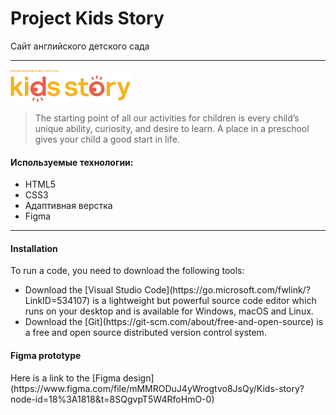 # Project Kids Story

<p>Сайт английского детского сада</p>

___
![This is an image](/assets/images/logo.png)

>The starting point of all our activities for children is every child’s unique ability, curiosity, and desire to learn. A place in a preschool gives your child a good start in life.


#### Используемые технологии:
* HTML5
* CSS3
* Адаптивная верстка 
* Figma
___

#### Installation
<p> To run a code, you need to download the following tools:</p>
<ul>
  <li>Download the [Visual Studio Code](https://go.microsoft.com/fwlink/?LinkID=534107) is a lightweight but powerful source code editor which runs on your desktop and is available for Windows, macOS and Linux.</li>
  <li>Download the [Git](https://git-scm.com/about/free-and-open-source) is a free and open source distributed version control system.</li>
</ul>

#### Figma prototype
<p>Here is a link to the [Figma design](https://www.figma.com/file/mMMRODuJ4yWrogtvo8JsQy/Kids-story?node-id=18%3A1818&t=8SQgvpT5W4RfoHmO-0)</p>
